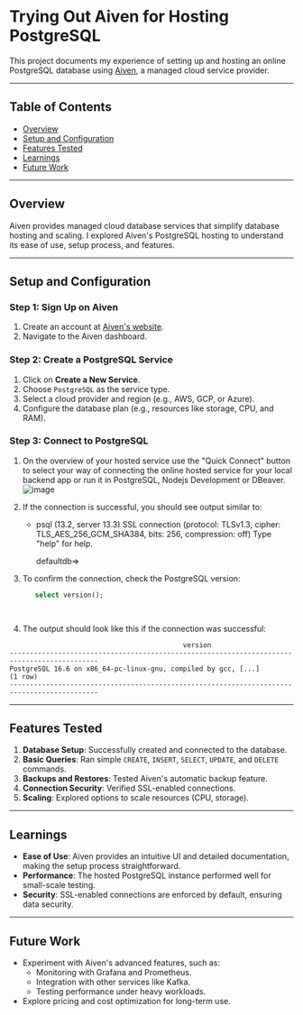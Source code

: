 # Trying Out Aiven for Hosting PostgreSQL

This project documents my experience of setting up and hosting an online PostgreSQL database using [Aiven](https://aiven.io), a managed cloud service provider.

---

## Table of Contents
- [Overview](#overview)
- [Setup and Configuration](#setup-and-configuration)
- [Features Tested](#features-tested)
- [Learnings](#learnings)
- [Future Work](#future-work)


---

## Overview
Aiven provides managed cloud database services that simplify database hosting and scaling. I explored Aiven's PostgreSQL hosting to understand its ease of use, setup process, and features.

---

## Setup and Configuration

### **Step 1: Sign Up on Aiven**
1. Create an account at [Aiven's website](https://aiven.io).
2. Navigate to the Aiven dashboard.

### **Step 2: Create a PostgreSQL Service**
1. Click on **Create a New Service**.
2. Choose `PostgreSQL` as the service type.
3. Select a cloud provider and region (e.g., AWS, GCP, or Azure).
4. Configure the database plan (e.g., resources like storage, CPU, and RAM).

### **Step 3: Connect to PostgreSQL**
1. On the overview of your hosted service use the "Quick Connect" button to select your way of connecting the online hosted service for your local backend app or run it in PostgreSQL, Nodejs Development or DBeaver.
![image](https://github.com/user-attachments/assets/4bf15b81-028a-4b31-959d-9d64af3d549e)
2. If the connection is successful, you should see output similar to:
   - psql (13.2, server 13.3)
     SSL connection (protocol: TLSv1.3, cipher: TLS_AES_256_GCM_SHA384, bits: 256, compression: off)
     Type "help" for help.

     defaultdb=>
     
3. To confirm the connection, check the PostgreSQL version:
   ```sql
      select version();

     
4. The output should look like this if the connection was successful:
   


```plaintext
                                           version
--------------------------------------------------------------------------------------------
PostgreSQL 16.6 on x86_64-pc-linux-gnu, compiled by gcc, [...]
(1 row)
--------------------------------------------------------------------------------------------
```

---

## Features Tested

1. **Database Setup**: Successfully created and connected to the database.
2. **Basic Queries**: Ran simple `CREATE`, `INSERT`, `SELECT`, `UPDATE`, and `DELETE` commands.
3. **Backups and Restores**: Tested Aiven's automatic backup feature.
4. **Connection Security**: Verified SSL-enabled connections.
5. **Scaling**: Explored options to scale resources (CPU, storage).

---

## Learnings

- **Ease of Use**: Aiven provides an intuitive UI and detailed documentation, making the setup process straightforward.
- **Performance**: The hosted PostgreSQL instance performed well for small-scale testing.
- **Security**: SSL-enabled connections are enforced by default, ensuring data security.

---

## Future Work

- Experiment with Aiven's advanced features, such as:
  - Monitoring with Grafana and Prometheus.
  - Integration with other services like Kafka.
  - Testing performance under heavy workloads.
- Explore pricing and cost optimization for long-term use.



